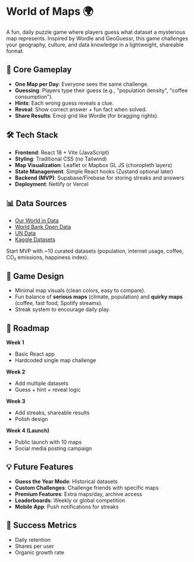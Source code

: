 # World of Maps 🌍

A fun, daily puzzle game where players guess what dataset a mysterious map represents. Inspired by Wordle and GeoGuessr, this game challenges your geography, culture, and data knowledge in a lightweight, shareable format.

## 🎯 Core Gameplay
- **One Map per Day**: Everyone sees the same challenge.
- **Guessing**: Players type their guess (e.g., "population density", "coffee consumption").
- **Hints**: Each wrong guess reveals a clue.
- **Reveal**: Show correct answer + fun fact when solved.
- **Share Results**: Emoji grid like Wordle (for bragging rights).

## 🛠 Tech Stack
- **Frontend**: React 18 + Vite (JavaScript)
- **Styling**: Traditional CSS (no Tailwind)
- **Map Visualization**: Leaflet or Mapbox GL JS (choropleth layers)
- **State Management**: Simple React hooks (Zustand optional later)
- **Backend (MVP)**: Supabase/Firebase for storing streaks and answers
- **Deployment**: Netlify or Vercel

## 📊 Data Sources
- [Our World in Data](https://ourworldindata.org/)  
- [World Bank Open Data](https://data.worldbank.org/)  
- [UN Data](https://data.un.org/)  
- [Kaggle Datasets](https://www.kaggle.com/datasets)  

Start MVP with ~10 curated datasets (population, internet usage, coffee, CO₂ emissions, happiness index).

## 🎨 Game Design
- Minimal map visuals (clean colors, easy to compare).
- Fun balance of **serious maps** (climate, population) and **quirky maps** (coffee, fast food, Spotify streams).
- Streak system to encourage daily play.

## 🚀 Roadmap
**Week 1**
- Basic React app
- Hardcoded single map challenge

**Week 2**
- Add multiple datasets
- Guess + hint + reveal logic

**Week 3**
- Add streaks, shareable results
- Polish design

**Week 4 (Launch)**
- Public launch with 10 maps
- Social media posting campaign

## 💡 Future Features
- **Guess the Year Mode**: Historical datasets
- **Custom Challenges**: Challenge friends with specific maps
- **Premium Features**: Extra maps/day, archive access
- **Leaderboards**: Weekly or global competition
- **Mobile App**: Push notifications for streaks

## 🔑 Success Metrics
- Daily retention
- Shares per user
- Organic growth rate
